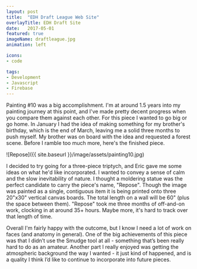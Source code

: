 ```yaml
---
layout: post
title:  "EDH Draft League Web Site"
overlayTitle: EDH Draft Site
date:   2017-05-01
featured: true
imageName: draftleague.jpg
animation: left

icons:
- code

tags:
- Development
- Javascript
- Firebase
---
```


<span class="dropcap">P</span>ainting #10 was a big accomplishment. I'm at around 1.5 years into my painting journey at this point, and I've made pretty decent progress when you compare them against each other. For this piece I wanted to go big or go home. In January I had the idea of making something for my brother's birthday, which is the end of March, leaving me a solid three months to push myself. My brother was on board with the idea and requested a forest scene. Before I ramble too much more, here's the finished piece.

![Repose]({{ site.baseurl }}/image/assets/painting10.jpg)

I decided to try going for a three-piece triptych, and Eric gave me some ideas on what he'd like incorporated. I wanted to convey a sense of calm and the slow inevitability of nature. I thought a moldering statue was the perfect candidate to carry the piece's name, "Repose". Though the image was painted as a single, contiguous item it is being printed onto three 20"x30" vertical canvas boards. The total length on a wall will be 60" (plus the space between them). "Repose" took me three months of off-and-on work, clocking in at around 35+ hours. Maybe more, it's hard to track over that length of time. 

Overall I'm fairly happy with the outcome, but I know I need a lot of work on faces (and anatomy in general). One of the big achievements of this piece was that I didn’t use the Smudge tool at all - something that’s been really hard to do as an amateur. Another part I really enjoyed was getting the atmospheric background the way I wanted - it just kind of happened, and is a quality I think I’d like to continue to incorporate into future pieces.